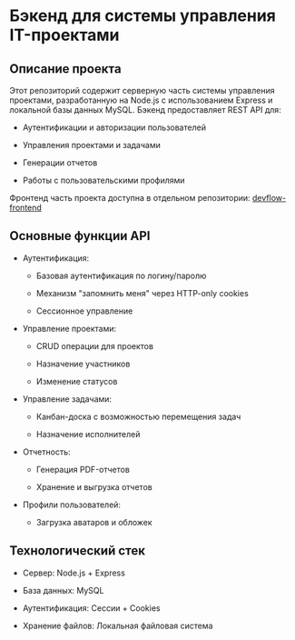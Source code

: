 # Бэкенд для системы управления IT-проектами
## Описание проекта
Этот репозиторий содержит серверную часть системы управления проектами, разработанную на Node.js с использованием Express и локальной базы данных MySQL. Бэкенд предоставляет REST API для:

* Аутентификации и авторизации пользователей

* Управления проектами и задачами

* Генерации отчетов

* Работы с пользовательскими профилями

Фронтенд часть проекта доступна в отдельном репозитории:
[devflow-frontend](https://github.com/ZIRex03/devflow-frontend)

## Основные функции API
* Аутентификация:

  * Базовая аутентификация по логину/паролю

  * Механизм "запомнить меня" через HTTP-only cookies

  * Сессионное управление

* Управление проектами:

  * CRUD операции для проектов

  * Назначение участников

  * Изменение статусов

* Управление задачами:

  * Канбан-доска с возможностью перемещения задач

  * Назначение исполнителей

* Отчетность:

  * Генерация PDF-отчетов

  * Хранение и выгрузка отчетов

* Профили пользователей:

  * Загрузка аватаров и обложек

## Технологический стек
* Сервер: Node.js + Express

* База данных: MySQL

* Аутентификация: Сессии + Cookies

* Хранение файлов: Локальная файловая система
